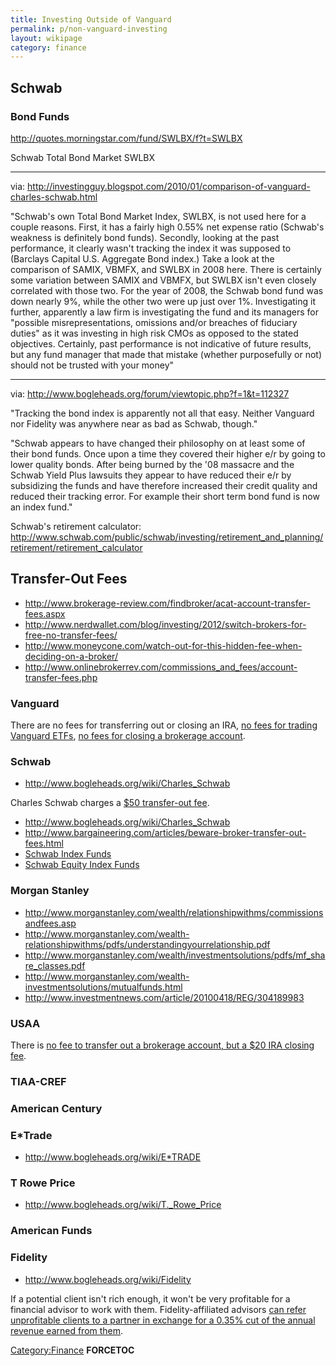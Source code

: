 ```yaml
---
title: Investing Outside of Vanguard
permalink: p/non-vanguard-investing
layout: wikipage
category: finance
---
```


Schwab
------

### Bond Funds

<http://quotes.morningstar.com/fund/SWLBX/f?t=SWLBX>

Schwab Total Bond Market SWLBX

------------------------------------------------------------------------

via: <http://investingguy.blogspot.com/2010/01/comparison-of-vanguard-charles-schwab.html>

"Schwab's own Total Bond Market Index, SWLBX, is not used here for a couple reasons. First, it has a fairly high 0.55% net expense ratio (Schwab's weakness is definitely bond funds). Secondly, looking at the past performance, it clearly wasn't tracking the index it was supposed to (Barclays Capital U.S. Aggregate Bond index.) Take a look at the comparison of SAMIX, VBMFX, and SWLBX in 2008 here. There is certainly some variation between SAMIX and VBMFX, but SWLBX isn't even closely correlated with those two. For the year of 2008, the Schwab bond fund was down nearly 9%, while the other two were up just over 1%. Investigating it further, apparently a law firm is investigating the fund and its managers for "possible misrepresentations, omissions and/or breaches of fiduciary duties" as it was investing in high risk CMOs as opposed to the stated objectives. Certainly, past performance is not indicative of future results, but any fund manager that made that mistake (whether purposefully or not) should not be trusted with your money"

------------------------------------------------------------------------

via: <http://www.bogleheads.org/forum/viewtopic.php?f=1&t=112327>

"Tracking the bond index is apparently not all that easy. Neither Vanguard nor Fidelity was anywhere near as bad as Schwab, though."

"Schwab appears to have changed their philosophy on at least some of their bond funds. Once upon a time they covered their higher e/r by going to lower quality bonds. After being burned by the '08 massacre and the Schwab Yield Plus lawsuits they appear to have reduced their e/r by subsidizing the funds and have therefore increased their credit quality and reduced their tracking error. For example their short term bond fund is now an index fund."

Schwab's retirement calculator: <http://www.schwab.com/public/schwab/investing/retirement_and_planning/retirement/retirement_calculator>

Transfer-Out Fees
-----------------

-   <http://www.brokerage-review.com/findbroker/acat-account-transfer-fees.aspx>
-   <http://www.nerdwallet.com/blog/investing/2012/switch-brokers-for-free-no-transfer-fees/>
-   <http://www.moneycone.com/watch-out-for-this-hidden-fee-when-deciding-on-a-broker/>
-   <http://www.onlinebrokerrev.com/commissions_and_fees/account-transfer-fees.php>

### Vanguard

There are no fees for transferring out or closing an IRA, [no fees for trading Vanguard ETFs](https://personal.vanguard.com/us/whatweoffer/stocksbondscds/feescommissions), [no fees for closing a brokerage account](https://personal.vanguard.com/us/help/FAQBrokerageAcctWorkingsContent.jsp).

### Schwab

-   <http://www.bogleheads.org/wiki/Charles_Schwab>

Charles Schwab charges a [$50 transfer-out fee](https://client.schwab.com/secure/file/P-1036363/REG23060-25.pdf).

-   <http://www.bogleheads.org/wiki/Charles_Schwab>
-   <http://www.bargaineering.com/articles/beware-broker-transfer-out-fees.html>
-   [Schwab Index Funds](http://www.schwab.com/public/schwab/investing/accounts_products/investment/mutual_funds/index_funds)
-   [Schwab Equity Index Funds](http://www.schwab.com/public/schwab/investing/accounts_products/investment/mutual_funds/schwab_mutual_funds/equity/index)

### Morgan Stanley

-   <http://www.morganstanley.com/wealth/relationshipwithms/commissionsandfees.asp>
-   <http://www.morganstanley.com/wealth-relationshipwithms/pdfs/understandingyourrelationship.pdf>
-   <http://www.morganstanley.com/wealth/investmentsolutions/pdfs/mf_share_classes.pdf>
-   <http://www.morganstanley.com/wealth-investmentsolutions/mutualfunds.html>
-   <http://www.investmentnews.com/article/20100418/REG/304189983>

### USAA

There is [no fee to transfer out a brokerage account, but a $20 IRA closing fee](https://www.usaa.com/inet/pages/brokerage_fees).

### TIAA-CREF

### American Century

### E\*Trade

-   <http://www.bogleheads.org/wiki/E*TRADE>

### T Rowe Price

-   <http://www.bogleheads.org/wiki/T._Rowe_Price>

### American Funds

### Fidelity

-   <http://www.bogleheads.org/wiki/Fidelity>

If a potential client isn't rich enough, it won't be very profitable for a financial advisor to work with them. Fidelity-affiliated advisors [can refer unprofitable clients to a partner in exchange for a 0.35% cut of the annual revenue earned from them](http://www.investmentnews.com/article/20150408/FREE/150409940/fidelity-unveils-program-to-help-advisers-unload-unwanted-clients).

[Category:Finance](/Category:Finance "wikilink") __FORCETOC__

